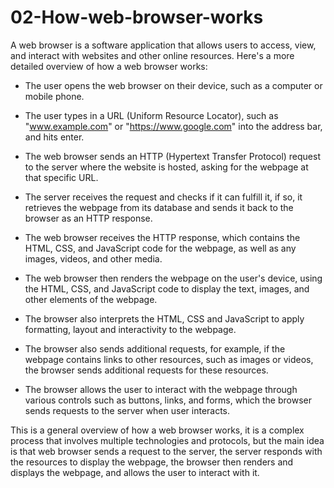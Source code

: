 # 02-How-web-browser-works
A web browser is a software application that allows users to access, view, and interact with websites and other online resources. Here's a more detailed overview of how a web browser works:

- The user opens the web browser on their device, such as a computer or mobile phone.

- The user types in a URL (Uniform Resource Locator), such as "www.example.com" or "https://www.google.com" into the address bar, and hits enter.

- The web browser sends an HTTP (Hypertext Transfer Protocol) request to the server where the website is hosted, asking for the webpage at that specific URL.

- The server receives the request and checks if it can fulfill it, if so, it retrieves the webpage from its database and sends it back to the browser as an HTTP response.

- The web browser receives the HTTP response, which contains the HTML, CSS, and JavaScript code for the webpage, as well as any images, videos, and other media.

- The web browser then renders the webpage on the user's device, using the HTML, CSS, and JavaScript code to display the text, images, and other elements of the webpage.

- The browser also interprets the HTML, CSS and JavaScript to apply formatting, layout and interactivity to the webpage.

- The browser also sends additional requests, for example, if the webpage contains links to other resources, such as images or videos, the browser sends additional requests for these resources.

- The browser allows the user to interact with the webpage through various controls such as buttons, links, and forms, which the browser sends requests to the server when user interacts.

This is a general overview of how a web browser works, it is a complex process that involves multiple technologies and protocols, but the main idea is that web browser sends a request to the server, the server responds with the resources to display the webpage, the browser then renders and displays the webpage, and allows the user to interact with it.